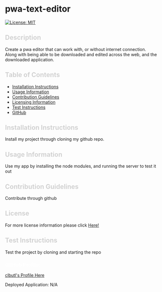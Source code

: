 # pwa-text-editor
  [![License: MIT](https://img.shields.io/badge/License-MIT-yellow.svg)](https://opensource.org/licenses/MIT)

  ## <a style="text-decoration: none; color: rgb(210, 210, 210); font-weight: bold" id="description">Description</a>
  
  Create a pwa editor that can work with, or without internet connection.  Along with being able to be downloaded and edited across the web, and the downloaded application.

  ## <a style="text-decoration: none; color: rgb(210, 210, 210); font-weight: bold">Table of Contents</a>

  - [Installation Instructions](#installing)
  - [Usage Information](#usage)
  - [Contribution Guidelines](#contribute)
  - [Licensing Information](#license)
  - [Test Instructions](#testing)
  - [GitHub](#github)
  
  ## <a style="text-decoration: none; color: rgb(210, 210, 210); font-weight: bold" id="installing">Installation Instructions</a>
  
  Install my project through cloning my github repo.
  
  ## <a style="text-decoration: none; color: rgb(210, 210, 210); font-weight: bold" id="usage">Usage Information</a>
  
  Use my app by installing the node modules, and running the server to test it out
  
  ## <a style="text-decoration: none; color: rgb(210, 210, 210); font-weight: bold" id="contribute">Contribution Guidelines</a>
  
  Contribute through github

  ## <a style="text-decoration: none; color: rgb(210, 210, 210); font-weight: bold" id="license">License</a>

  For more license information please click [Here!]()
  
  ## <a style="text-decoration: none; color: rgb(210, 210, 210); font-weight: bold" id="testing">Test Instructions</a>
  
  Test the project by cloning and starting the repo
  
  ### <a style="text-decoration: none; color: white; font-weight: bold" id="github">GitHub Profile:</a>
  [clbutl's Profile Here](https://github.com/clbutl)


  Deployed Application: N/A